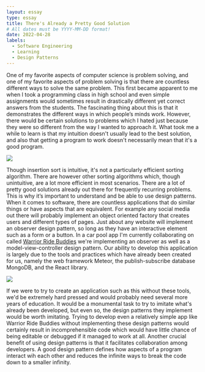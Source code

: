 ```yaml
---
layout: essay
type: essay
title: There's Already a Pretty Good Solution
# All dates must be YYYY-MM-DD format!
date: 2022-04-28
labels:
  - Software Engineering
  - Learning
  - Design Patterns
---
```


One of my favorite aspects of computer science is problem solving, and one of my favorite aspects of problem solving is that there are countless different ways to solve the same problem. This first became apparent to me when I took a programming class in high school and even simple assignments would sometimes result in drastically different yet correct answers from the students. The fascinating thing about this is that it demonstrates the different ways in which people’s minds work. However, there would be certain solutions to problems which I hated just because they were so different from the way I wanted to approach it. What took me a while to learn is that my intuition doesn't usually lead to the best solution, and also that getting a program to work doesn't necessarily mean that it's a good program.

<img class="ui image" src="{{ site.baseurl }}/images/exit-ramp.jpg">

Though insertion sort is intuitive, it's not a particularly efficient sorting algorithm. There are however other sorting algorithms which, though unintuitive, are a lot more efficient in most scenarios. There are a lot of pretty good solutions already out there for frequently recurring problems. This is why it’s important to understand and be able to use design patterns. When it comes to software, there are countless applications that do similar things or have aspects that are equivalent. For example any social media out there will probably implement an object oriented factory that creates users and different types of pages. Just about any website will implement an observer design pattern, so long as they have an interactive element such as a form or a button. In a car pool app I'm currently collaborating on called <a href="https://warrior-ride-buddies.github.io/">Warrior Ride Buddies</a> we're implementing an observer as well as a model-view-controller design pattern. Our ability to develop this application is largely due to the tools and practices which have already been created for us, namely the web framework Meteor, the publish-subscribe database MongoDB, and the React library.

<img class="ui image" src="{{ site.baseurl }}/images/spaghetti.jpg">

If we were to try to create an application such as this without these tools, we'd be extremely hard pressed and would probably need several more years of education. It would be a monumental task to try to imitate what's already been developed, but even so, the design patterns they implement would be worth imitating. Trying to develop even a relatively simple app like Warrior Ride Buddies without implementing these design patterns would certainly result in incomprehensible code which would have little chance of being editable or debugged if it managed to work at all. Another crucial benefit of using design patterns is that it facilitates collaboration among developers. A good design pattern defines how aspects of a program interact wih each other and reduces the infinite ways to break the code down to a smaller infinity.


